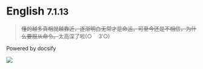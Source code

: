 # English <small>7.1.13</small>

> ~~懂的越多真相就越靠近，逐渐明白无常才是命运，可至今还是不相信，为什么要服从命令。~~太高深了啦(○｀ 3′○)

Powered by docsify

![](https://api.xygeng.cn/Bing/)